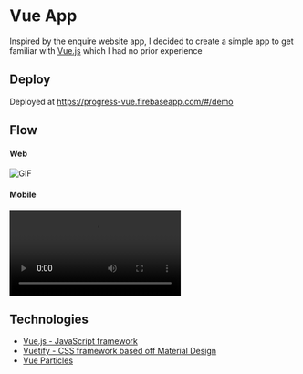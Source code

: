 # Vue App

Inspired by the enquire website app, I decided to create a simple app to get familiar with [Vue.js](https://vuejs.org/) which I had no prior experience

## Deploy

Deployed at https://progress-vue.firebaseapp.com/#/demo

## Flow

#### Web

![GIF](assets/progress-vue.gif)

#### Mobile

![GIF](/assets/progress-vue-mobile.mp4)

## Technologies

- [Vue.js - JavaScript framework](https://vuejs.org/)
- [Vuetify - CSS framework based off Material Design](https://vuetifyjs.com/en/)
- [Vue Particles](https://vue-particles.netlify.com/?ref=madewithvuejs.com)
